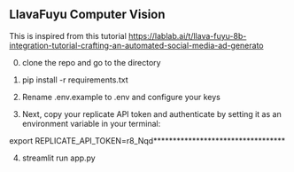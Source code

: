 

## LlavaFuyu Computer Vision

This is inspired from this tutorial https://lablab.ai/t/llava-fuyu-8b-integration-tutorial-crafting-an-automated-social-media-ad-generato


0. clone the repo and go to the directory

1. pip install -r requirements.txt


2. Rename .env.example to .env and configure your keys


3. Next, copy your replicate API token and authenticate by setting it as an environment variable in your terminal:

export REPLICATE_API_TOKEN=r8_Nqd**********************************


4.  streamlit run app.py

